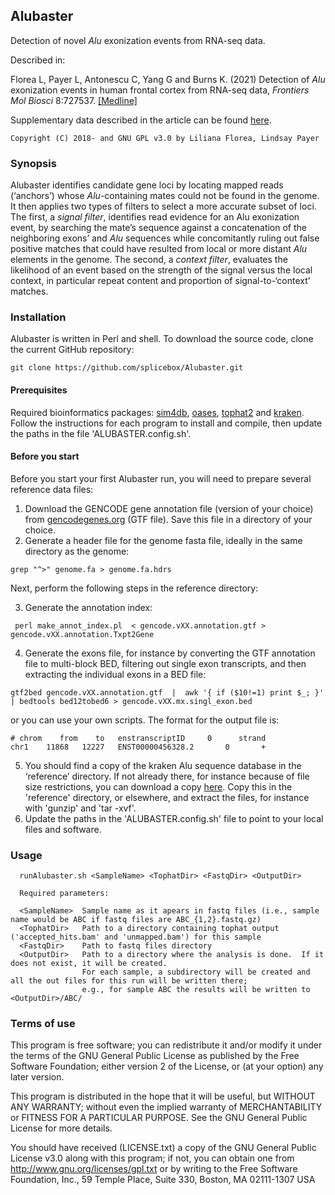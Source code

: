 ## Alubaster
Detection of novel *Alu* exonization events from RNA-seq data.

Described in:

  Florea L, Payer L, Antonescu C, Yang G and Burns K. (2021) Detection of *Alu* exonization events in human frontal cortex from RNA-seq data, *Frontiers Mol Biosci* 8:727537. [[Medline]](https://pubmed.ncbi.nlm.nih.gov/34568430/)

Supplementary data described in the article can be found [here](http://ccb.jhu.edu/software/Alubaster/data/).

```
Copyright (C) 2018- and GNU GPL v3.0 by Liliana Florea, Lindsay Payer
```

### Synopsis
Alubaster identifies candidate gene loci by locating mapped reads (‘anchors’) whose *Alu*-containing mates could not be found in the genome. It then applies two types of filters to select a more accurate subset of loci. The first, a *signal filter*, identifies read evidence for an Alu exonization event, by searching the mate’s sequence against a concatenation of the neighboring exons’ and *Alu* sequences while concomitantly ruling out false positive matches that could have resulted from local or more distant *Alu* elements in the genome. The second, a *context filter*, evaluates the likelihood of an event based on the strength of the signal versus the local context, in particular repeat content and proportion of signal-to-‘context’ matches. 

### Installation
Alubaster is written in Perl and shell. To download the source code, clone the current GitHub repository:

```
git clone https://github.com/splicebox/Alubaster.git
```

#### Prerequisites
Required bioinformatics packages: [sim4db](https://sourceforge.net/projects/kmer), [oases](https://github.com/dzerbino/oases), [tophat2](https://github.com/infphilo/tophat) and [kraken](https://github.com/DerrickWood/kraken). Follow the instructions for each program to install and compile, then update the paths in the file 'ALUBASTER.config.sh'.

#### Before you start
Before you start your first Alubaster run, you will need to prepare several reference data files:

1. Download the GENCODE gene annotation file (version of your choice) from [gencodegenes.org](http://gencodegenes.org) (GTF file). Save this file in a directory of your choice.
2. Generate a header file for the genome fasta file, ideally in the same directory as the genome:
```
grep "^>" genome.fa > genome.fa.hdrs
```

Next, perform the following steps in the reference directory:

3. Generate the annotation index:
```
 perl make_annot_index.pl  < gencode.vXX.annotation.gtf > gencode.vXX.annotation.Txpt2Gene
```
4. Generate the exons file, for instance by converting the GTF annotation file to multi-block BED, filtering out single exon transcripts, and then extracting the individual exons in a BED file:
```
gtf2bed gencode.vXX.annotation.gtf  |  awk '{ if ($10!=1) print $_; }' | bedtools bed12tobed6 > gencode.vXX.mx.singl_exon.bed
```
or you can use your own scripts. The format for the output file is:
```
# chrom    from    to   enstranscriptID     0      strand
chr1    11868   12227   ENST00000456328.2       0       +
```
5. You should find a copy of the kraken Alu sequence database in the ‘reference’ directory. If not already there, for instance because of file size restrictions, you can download a copy [here](https://ccb.jhu.edu/software/Alubaster/data/). Copy this in the 'reference' directory, or elsewhere, and extract the files, for instance with 'gunzip' and 'tar -xvf'.
6. Update the paths in the 'ALUBASTER.config.sh' file to point to your local files and software.


### Usage
```
  runAlubaster.sh <SampleName> <TophatDir> <FastqDir> <OutputDir>

  Required parameters:
  
  <SampleName>  Sample name as it apears in fastq files (i.e., sample name would be ABC if fastq files are ABC_{1,2}.fastq.gz)
  <TophatDir>   Path to a directory containing tophat output ('accepted_hits.bam' and 'unmapped.bam') for this sample
  <FastqDir>    Path to fastq files directory
  <OutputDir>   Path to a directory where the analysis is done.  If it does not exist, it will be created.
                For each sample, a subdirectory will be created and all the out files for this run will be written there;
                e.g., for sample ABC the results will be written to <OutputDir>/ABC/
```

### Terms of use
This program is free software; you can redistribute it and/or modify it under the terms of the GNU General Public License as published by the Free Software Foundation; either version 2 of the License, or (at your option) any later version.

This program is distributed in the hope that it will be useful, but WITHOUT ANY WARRANTY; without even the implied warranty of MERCHANTABILITY or FITNESS FOR A PARTICULAR PURPOSE.  See the GNU General Public License for more details.

You should have received (LICENSE.txt) a copy of the GNU General Public License v3.0 along with this program; if not, you can obtain one from http://www.gnu.org/licenses/gpl.txt or by writing to the Free Software Foundation, Inc., 59 Temple Place, Suite 330, Boston, MA  02111-1307  USA
